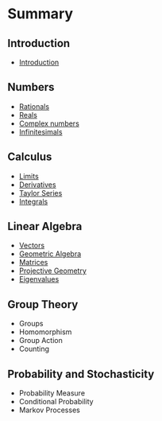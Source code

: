 # Summary

## Introduction

* [Introduction](README.md)

## Numbers

* [Rationals](numbers/rationals.md)
* [Reals](numbers/reals.md)
* [Complex numbers](numbers/complex-numbers.md)
* [Infinitesimals](numbers/infinitesimals.md)

## Calculus

* [Limits](calculus/limits.md)
* [Derivatives](calculus/derivatives.md)
* [Taylor Series](calculus/taylor-series.md)
* [Integrals](calculus/integrals.md)

## Linear Algebra

* [Vectors](linear-algebra/vectors.md)
* [Geometric Algebra](linear-algebra/geometric-algebra.md)
* [Matrices](linear-algebra/matrices.md)
* [Projective Geometry](linear-algebra/projective-geometry.md)
* [Eigenvalues](linear-algebra/eigenvalues.md)

## Group Theory

* Groups
* Homomorphism
* Group Action
* Counting

## Probability and Stochasticity

* Probability Measure
* Conditional Probability
* Markov Processes

